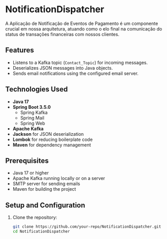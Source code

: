 # NotificationDispatcher
A Aplicação de Notificação de Eventos de Pagamento é um componente crucial em nossa arquitetura, atuando como o elo final na comunicação do status de transações financeiras com nossos clientes.

## Features

- Listens to a Kafka topic (`Contact_Topic`) for incoming messages.
- Deserializes JSON messages into Java objects.
- Sends email notifications using the configured email server.

## Technologies Used

- **Java 17**
- **Spring Boot 3.5.0**
  - Spring Kafka
  - Spring Mail
  - Spring Web
- **Apache Kafka**
- **Jackson** for JSON deserialization
- **Lombok** for reducing boilerplate code
- **Maven** for dependency management

## Prerequisites

- Java 17 or higher
- Apache Kafka running locally or on a server
- SMTP server for sending emails
- Maven for building the project

## Setup and Configuration

1. Clone the repository:
   ```bash
   git clone https://github.com/your-repo/NotificationDispatcher.git
   cd NotificationDispatcher
